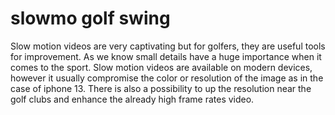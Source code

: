 #  slowmo golf swing


Slow motion videos are very captivating but for golfers, they are useful tools for improvement. As we know small details have a huge importance when it comes to the sport. Slow motion videos are available on modern devices, however it usually compromise the color or resolution of the image as in the case of iphone 13. There is also a possibility to up the resolution near the golf clubs and enhance the already high frame rates video.